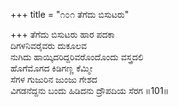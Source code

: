 +++
title = "೧೦೧ ತೆಗೆದು ಬಿಸುಟರು"

+++
ತೆಗೆದು ಬಿಸುಟರು ಹಾರ ಪದಕಾ  
ದಿಗಳನಿವರೈವರು ದುಕೂಲವ   
ನುಗಿದು ಹಾಯ್ಕಿದರಿದ್ದರಿವರೊಂದೊಂದು ವಸ್ತ್ರದಲಿ  
ಹೊಗೆಮೊಗದ ಕಿಡಿಗಣ್ಣ ಕೆಮ್ಮೀ  
ಸೆಗಳ ಗುಜುರಿನ ಜುಂಜು ಗೇಶದ   
ವಿಗಡನೆದ್ದನು ಬಂದು ಹಿಡಿದನು ದ್ರೌಪದಿಯ ಸೆರಗ    ॥101॥